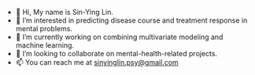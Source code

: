 - 👋 Hi, My name is Sin-Ying Lin. 
- 👀 I’m interested in predicting disease course and treatment response in mental problems. 
- 🌱 I’m currently working on combining multivariate modeling and machine learning. 
- 💞️ I’m looking to collaborate on mental-health-related projects.
- 📫 You can reach me at sinyinglin.psy@gmail.com

